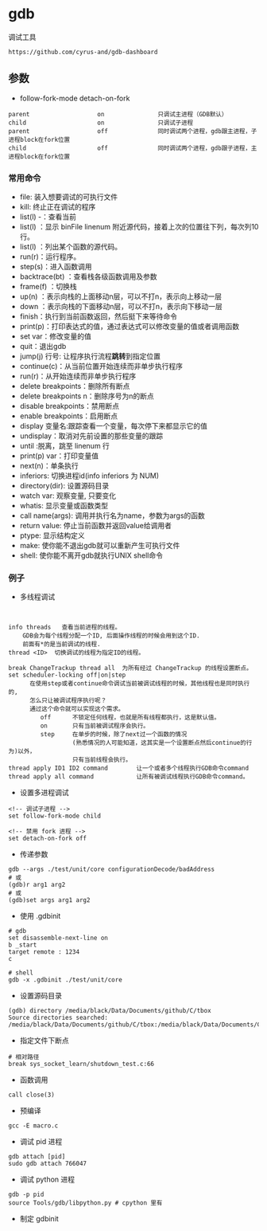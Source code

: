 # gdb
调试工具

```
https://github.com/cyrus-and/gdb-dashboard
```

## 参数

- follow-fork-mode detach-on-fork 
```
parent                   on               只调试主进程（GDB默认）
child                    on               只调试子进程
parent                   off              同时调试两个进程，gdb跟主进程，子进程block在fork位置
child                    off              同时调试两个进程，gdb跟子进程，主进程block在fork位置
```

### 常用命令
- file: 装入想要调试的可执行文件
- kill: 终止正在调试的程序
- list(l) -：查看当前
- list(l) <linenum>：显示 binFile linenum 附近源代码，接着上次的位置往下列，每次列10行。
- list(l) <function>：列出某个函数的源代码。
- run(r)：运行程序。
- step(s)：进入函数调用
- backtrace(bt) <n>：查看栈各级函数调用及参数
- frame(f) <n>：切换栈
- up(n) <n>：表示向栈的上面移动n层，可以不打n，表示向上移动一层
- down <n>：表示向栈的下面移动n层，可以不打n，表示向下移动一层
- finish：执行到当前函数返回，然后挺下来等待命令
- print(p)：打印表达式的值，通过表达式可以修改变量的值或者调用函数
- set var：修改变量的值
- quit：退出gdb
- jump(j) 行号: 让程序执行流程**跳转**到指定位置
- continue(c)：从当前位置开始连续而非单步执行程序
- run(r)：从开始连续而非单步执行程序
- delete breakpoints：删除所有断点
- delete breakpoints n：删除序号为n的断点
- disable breakpoints：禁用断点
- enable breakpoints：启用断点
- display 变量名:跟踪查看一个变量，每次停下来都显示它的值
- undisplay：取消对先前设置的那些变量的跟踪
- until <linenum>:脱离，跳至 linenum 行
- print(p) var：打印变量值
- next(n)：单条执行
- inferiors: 切换进程id(info inferiors 为 NUM)
- directory(dir): 设置源码目录
- watch var: 观察变量, 只要变化
- whatis: 显示变量或函数类型
- call name(args): 调用并执行名为name，参数为args的函数
- return value: 停止当前函数并返回value给调用者
- ptype: 显示结构定义
- make: 使你能不退出gdb就可以重新产生可执行文件
- shell: 使你能不离开gdb就执行UNIX shell命令

### 例子
- 多线程调试
```shell


info threads   查看当前进程的线程。
    GDB会为每个线程分配一个ID, 后面操作线程的时候会用到这个ID.
    前面有*的是当前调试的线程.
thread <ID>  切换调试的线程为指定ID的线程。

break ChangeTrackup thread all  为所有经过 ChangeTrackup 的线程设置断点。
set scheduler-locking off|on|step    
      在使用step或者continue命令调试当前被调试线程的时候，其他线程也是同时执行的,
      怎么只让被调试程序执行呢？
      通过这个命令就可以实现这个需求。
         off      不锁定任何线程，也就是所有线程都执行，这是默认值。
         on       只有当前被调试程序会执行。
         step     在单步的时候，除了next过一个函数的情况
                  (熟悉情况的人可能知道，这其实是一个设置断点然后continue的行为)以外，
                  只有当前线程会执行。
thread apply ID1 ID2 command        让一个或者多个线程执行GDB命令command
thread apply all command            让所有被调试线程执行GDB命令command。
```

- 设置多进程调试
```shell
<!-- 调试子进程 -->
set follow-fork-mode child

<!-- 禁用 fork 进程 -->
set detach-on-fork off
```

- 传递参数
```shell
gdb --args ./test/unit/core configurationDecode/badAddress
# 或
(gdb)r arg1 arg2
# 或
(gdb)set args arg1 arg2
```

- 使用 .gdbinit
```
# gdb
set disassemble-next-line on
b _start
target remote : 1234
c

# shell
gdb -x .gdbinit ./test/unit/core
```

- 设置源码目录
```
(gdb) directory /media/black/Data/Documents/github/C/tbox
Source directories searched: /media/black/Data/Documents/github/C/tbox:/media/black/Data/Documents/C/C_learn/out/obj/tbox_learn/heap_test1:$cdir:$cwd
```

- 指定文件下断点
```shell
# 相对路径
break sys_socket_learn/shutdown_test.c:66
```

- 函数调用
```shell
call close(3)
```

- 预编译
```shell
gcc -E macro.c
```

- 调试 pid 进程
```shell
gdb attach [pid] 
sudo gdb attach 766047
```

- 调试 python 进程
```shell
gdb -p pid
source Tools/gdb/libpython.py # cpython 里有
```


- 制定 gdbinit
